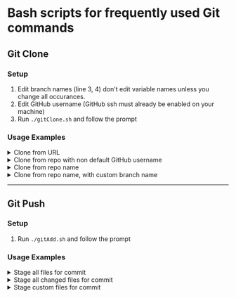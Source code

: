 # Bash scripts for frequently used Git commands

## Git Clone
### Setup
1. Edit branch names (line 3, 4) don't edit variable names unless you change all occurances.
2. Edit GitHub username (GitHub ssh must already be enabled on your machine)
3. Run `./gitClone.sh` and follow the prompt

### Usage Examples

<details>
  <summary>Clone from URL</summary>

```bash
./gitClone.sh
Q: Use full git URL?
(y/n): y
Enter the full git URL
<https://github.com/user/repo.git>
Select the branch to use
1) dev_branch
2) main_branch
3) custom
4) quit
Selected <selected branch> branch
Cloning into repo <https://github.com/user/repo.git>
Changing directory => <repo>
Creating branch <selected branch>
Finished cloning into repo <user/repo> and selecting branch <selected branch>
Installing dependencies...
Navigate to new repo by running cd ./<repo>
```
</details>

<details>
  <summary>Clone from repo with non default GitHub username</summary>

```bash
./gitClone.sh
Q: Use full git URL?
(y/n): <n>
Use default GitHub username? (<default username>)
(y/n): <n>
Enter username: 
<username>
Using username: <custom username>
GitHub repo name: 
<repo>
Select branch to clone into.
1) dev_branch
2) main_branch
3) custom
4) quit
<branch number>
Selected <selected branch> branch
Cloning into repo <user/repo>
Changing directory => <repo>
Creating branch <selected branch>
Finished cloning into repo <user/repo> and selecting branch <selected branch>
Installing dependencies...
Navigate to new repo by running cd ./<repo>
```
</details>

<details>
  <summary>Clone from repo name</summary>

```bash
./gitClone.sh
Q: Use full git URL?
(y/n): n
Use default GitHub username? (<default username>)
(y/n): y
Using username: <default username>
GitHub repo name: 
<repo>
Select branch to clone into.
1) dev_branch
2) main_branch
3) custom
4) quit
<branch number>
Selected <selected branch> branch
Cloning into repo <user/repo>
Changing directory => <repo>
Creating branch <selected branch>
Finished cloning into repo <user/repo> and selecting branch <selected branch>
Installing dependencies...
Navigate to new repo by running cd ./<repo>
```
</details>

<details>
  <summary>Clone from repo name, with custom branch name</summary>

```bash
./gitClone.sh
Q: Use full git URL?
(y/n): n
Use default GitHub username? (<default username>)
(y/n): y
Using username: <default username>
GitHub repo name: 
<repo>
Select branch to clone into.
1) dev_branch
2) main_branch
3) custom
4) quit
<3>
Enter branch name:
<custom branch name>
Selected <selected branch> branch
Cloning into repo <user/repo>
Changing directory => <repo>
Creating branch <selected branch>
Finished cloning into repo <user/repo> and selecting branch <selected branch>
Installing dependencies...
Navigate to new repo by running cd ./<repo>
```
</details>

---

## Git Push

### Setup
1. Run `./gitAdd.sh` and follow the prompt

### Usage Examples

<details>
  <summary>Stage all files for commit</summary>

```bash
./gitAdd.sh
Stage files in git.
Which files would you like to stage?
1) all
2) allWithChanges
3) custom
4) quit
<1>
Adding all files in current directory to git via git add .
Commit description:
<commit description>
All files in current directory staged for commit.
Commit description: <commit description>
```
</details>

<details>
  <summary>Stage all changed files for commit</summary>

```bash
./gitAdd.sh
Stage files in git.
Which files would you like to stage?
1) all
2) allWithChanges
3) custom
4) quit
<2>
Adding all changed files in current directory to git via git add -a
Commit description:
<commit description>
ll files with changes in current repository staged for commit.
Commit description: <commit description>
```
</details>

<details>
  <summary>Stage custom files for commit</summary>

```bash
./gitAdd.sh
Stage files in git.
Which files would you like to stage?
1) all
2) allWithChanges
3) custom
4) quit
<3>
Which files/directories do you want to stage for commit? Ex: ./src ./utils/app.ts
<paths to file(s) or directory>
Commit description:
<commit description>
Files and/or directories staged for commit.
Commit description: <commit description>
Files/directroies selected: <paths to file(s) or directory>
```
</details>
